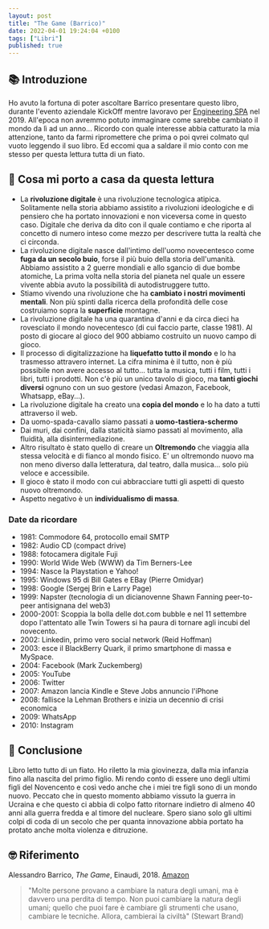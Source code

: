 ```yaml
---
layout: post
title: "The Game (Barrico)"
date: 2022-04-01 19:24:04 +0100
tags: ["Libri"]
published: true
---
```

## 📚 Introduzione

Ho avuto la fortuna di poter ascoltare Barrico presentare questo libro, durante  l'evento aziendale KickOff mentre lavoravo per [Engineering SPA](https://www.eng.it/) nel 2019. All'epoca non avremmo potuto immaginare come sarebbe cambiato il mondo da lì ad un anno... Ricordo con quale interesse abbia catturato la mia attenzione, tanto da farmi ripromettere che prima o poi qvrei colmato qul vuoto leggendo il suo libro.
Ed eccomi qua a saldare il mio conto con me stesso per questa lettura tutta di un fiato.  

## 🚀 Cosa mi porto a casa da questa lettura

- La **rivoluzione digitale** è una rivoluzione tecnologica atipica. Solitamente nella storia abbiamo assistito a rivoluzioni ideologiche e di pensiero che ha portato innovazioni e non viceversa come in questo caso. Digitale che deriva da dito con il quale contiamo e che riporta al concetto di numero inteso come mezzo per descrivere tutta la realtà che ci circonda.
- La rivoluzione digitale nasce dall'intimo dell'uomo novecentesco come **fuga da un secolo buio**, forse il più buio della storia dell'umanità. Abbiamo assistito a 2 guerre mondiali e allo sgancio di due bombe atomiche, La prima volta nella storia del pianeta nel quale un essere vivente abbia avuto la possibilità di autodistruggere tutto.
- Stiamo vivendo una rivoluzione che ha **cambiato i nostri movimenti mentali**. Non più spinti dalla ricerca della profondità delle cose costruiamo sopra la **superficie** montagne.
- La rivoluzione digitale ha una quarantina d'anni e da circa dieci ha rovesciato il mondo novecentesco (di cui faccio parte, classe 1981). Al posto di giocare al gioco del 900 abbiamo costruito un nuovo campo di gioco.
- Il processo di digitalizzazione ha **liquefatto tutto il mondo** e lo ha trasmesso attravero internet. La cifra minima è il tutto, non è più possibile non avere accesso al tutto... tutta la musica, tutti i film, tutti i libri, tutti i prodotti. Non c'è più un unico tavolo di gioco, ma **tanti giochi diversi** ognuno con un suo gestore (vedasi Amazon, Facebook, Whatsapp, eBay...).
- La rivoluzione digitale ha creato una **copia del mondo** e lo ha dato a tutti attraverso il web.
- Da uomo-spada-cavallo siamo passati a **uomo-tastiera-schermo**
- Dai muri, dai confini, dalla staticità siamo passati al movimento, alla fluidità, alla disintermediazione.
- Altro risultato è stato quello di creare un **Oltremondo** che viaggia alla stessa velocità e di fianco al mondo fisico. E' un oltremondo nuovo ma non meno diverso dalla letteratura, dal teatro, dalla musica... solo più veloce e accessibile.
- Il gioco è stato il modo con cui abbracciare tutti gli aspetti di questo nuovo oltremondo.
- Aspetto negativo è un **individualismo di massa**.

### Date da ricordare

- 1981: Commodore 64, protocollo email SMTP
- 1982: Audio CD (compact drive)
- 1988: fotocamera digitale Fuji
- 1990: World Wide Web (WWW) da Tim Berners-Lee
- 1994: Nasce la Playstation e Yahoo!
- 1995: Windows 95 di Bill Gates e EBay (Pierre Omidyar)
- 1998: Google (Sergej Brin e Larry Page)
- 1999: Napster (tecnologia di un dicianovenne Shawn Fanning peer-to-peer antisignana del web3)
- 2000-2001: Scoppia la bolla delle dot.com bubble e nel 11 settembre dopo l'attentato alle Twin Towers si ha paura di tornare agli incubi del novecento.
- 2002: Linkedin, primo vero social network (Reid Hoffman)
- 2003: esce il BlackBerry Quark, il primo smartphone di massa e MySpace.
- 2004: Facebook (Mark Zuckemberg)
- 2005: YouTube
- 2006: Twitter
- 2007: Amazon lancia Kindle e Steve Jobs annuncio l'iPhone
- 2008: fallisce la Lehman Brothers e inizia un decennio di crisi economica
- 2009: WhatsApp
- 2010: Instagram

## 🍷 Conclusione

Libro letto tutto di un fiato. Ho riletto la mia giovinezza, dalla mia infanzia fino alla nascita del primo figlio. Mi rendo conto di essere uno degli ultimi figli del Novencento e così vedo anche che i miei tre figli sono di un mondo nuovo.
Peccato che in questo momento abbiamo vissuto la guerra in Ucraina e che questo ci abbia di colpo fatto ritornare indietro di almeno 40 anni alla guerra fredda e al timore del nucleare. Spero siano solo gli ultimi colpi di coda di un secolo che per quanta innovazione abbia portato ha protato anche molta violenza e ditruzione.

## 🤓 Riferimento

Alessandro Barrico, _The Game_, Einaudi, 2018. [Amazon](https://www.amazon.it/Game-Einaudi-Stile-libero-big-ebook/dp/B07H2FDR4P)

> "Molte persone provano a cambiare la natura degli umani, ma è davvero una perdita di tempo. Non puoi cambiare la natura degli umani; quello che puoi fare è cambiare gli strumenti che usano, cambiare le tecniche. Allora, cambierai la civiltà" (Stewart Brand)
